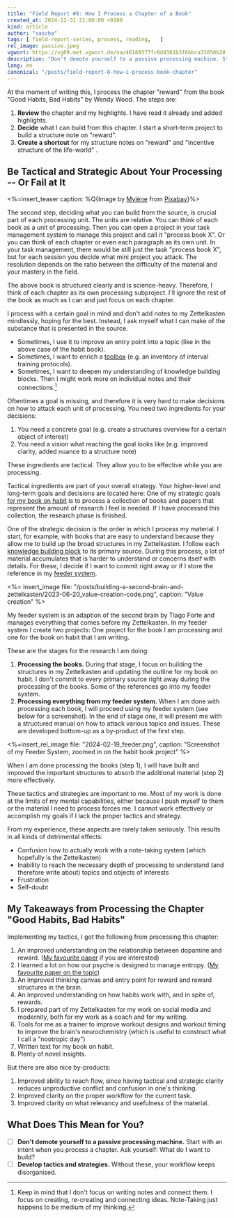 ```yaml
---
title: "Field Report #8: How I Process a Chapter of a Book"
created_at: 2024-12-31 21:00:00 +0100
kind: article
author: "sascha"
tags: [ field-report-series, process, reading,   ]
rel_image: passive.jpeg
vgwort: https://vg09.met.vgwort.de/na/46169377fc6d4361b3f6bbca33050b28
description: "Don't demote yourself to a passive processing machine. Start with an intent when you process a chapter. Ask yourself: What do I want to build?"
lang: en
canonical: "/posts/field-report-8-how-i-process-book-chapter"
---
```

At the moment of writing this, I process the chapter "reward" from the book "Good Habits, Bad Habits" by Wendy Wood. The steps are:

1. **Review** the chapter and my highlights. I have read it already and added highlights.
2. **Decide** what I can build from this chapter. I start a short-term project to build a structure note on "reward".
3. **Create a shortcut** for my structure notes on "reward" and "incentive structure of the life-world" .

## Be Tactical and Strategic About Your Processing -- Or Fail at It

<%=insert_teaser caption: %Q{Image by <a href="https://pixabay.com/users/mylene2401-10328767/">Myléne</a> from <a href="https://pixabay.com/">Pixabay</a>}%>

The second step, deciding what you can build from the source, is crucial part of each processing unit. The units are relative. You can think of each book as a unit of processing. Then you can open a project in your task management system to manage this project and call it "process book X". Or you can think of each chapter or even each paragraph as its own unit. In your task management, there would be still just the task "process book X", but for each session you decide what mini project you attack. The resolution depends on the ratio between the difficulty of the material and your mastery in the field. 

The above book is structured clearly and is science-heavy. Therefore, I think of each chapter as its own processing subproject. I'll ignore the rest of the book as much as I can and just focus on each chapter. 

I process with a certain goal in mind and don't add notes to my Zettelkasten mindlessly, hoping for the best. Instead, I ask myself what I can make of the substance that is presented in the source. 

- Sometimes, I use it to improve an entry point into a topic (like in the above case of the habit book).
- Sometimes, I want to enrich a [toolbox](https://zettelkasten.de/posts/tags/toolbox/) (e.g. an inventory of interval training protocols). 
- Sometimes, I want to deepen my understanding of knowledge building blocks. Then I might work more on individual notes and their connections.[^20231230notesideas]

[^20231230notesideas]: Keep in mind that I don't focus on writing notes and connect them. I focus on creating, re-creating and connecting ideas. Note-Taking just happens to be medium of my thinking.

Oftentimes a goal is missing, and therefore it is very hard to make decisions on how to attack each unit of processing. You need two ingredients for your decisions:

1. You need a concrete goal (e.g. create a structures overview for a certain object of interest)
2. You need a vision what reaching the goal looks like (e.g. improved clarity, added nuance to a structure note)

These ingredients are tactical. They allow you to be effective while you are processing.

Tactical ingredients are part of your overall strategy. Your higher-level and long-term goals and decisions are located here: One of my strategic goals [for my book on habit](https://zettelkasten.de/posts/zettelkasten-in-action-book-on-habit/) is to process a collection of books and papers that represent the amount of research I feel is needed. If I have processed this collection, the research phase is finished.

One of the strategic decision is the order in which I process my material. I start, for example, with books that are easy to understand because they allow me to build up the broad structures in my Zettelkasten. I follow each [knowledge building block](https://zettelkasten.de/posts/reading-is-searching/) to its primary source. During this process, a lot of material accumulates that is harder to understand or concerns itself with details. For these, I decide if I want to commit right away or if I store the reference in my [feeder system](https://zettelkasten.de/posts/building-a-second-brain-and-zettelkasten/).

<%= insert_image file: "/posts/building-a-second-brain-and-zettelkasten/2023-06-20_value-creation-code.png", caption: "Value creation" %>

My feeder system is an adaption of the second brain by Tiago Forte and manages everything that comes before my Zettelkasten. In my feeder system I create two projects: One project for the book I am processing and one for the book on habit that I am writing. 

These are the stages for the research I am doing:

1. **Processing the books.** During that stage, I focus on building the structures in my Zettelkasten and updating the outline for my book on habit. I don't commit to every primary source right away during the processing of the books. Some of the references go into my feeder system.
2. **Processing everything from my feeder system.** When I am done with processing each book, I will proceed using my feeder system (see below for a screenshot). In the end of stage one, it will present me with a structured manual on how to attack various topics and issues. These are developed bottom-up as a by-product of the first step.
 
<%=insert_rel_image file: "2024-02-19_feeder.png", caption: "Screenshot of my Feeder System, zoomed in on the habit book project" %>

When I am done processing the books (step 1), I will have built and improved the important structures to absorb the additional material (step 2) more effectively.

These tactics and strategies are important to me. Most of my work is done at the limits of my mental capabilities, either because I push myself to them or the material I need to process forces me. I cannot work effectively or accomplish my goals if I lack the proper tactics and strategy. 

From my experience, these aspects are rarely taken seriously. This results in all kinds of detrimental effects: 

- Confusion how to actually work with a note-taking system (which hopefully is the Zettelkasten)
- Inability to reach the necessary depth of processing to understand (and therefore write about) topics and objects of interests
- Frustration
- Self-doubt

## My Takeaways from Processing the Chapter "Good Habits, Bad Habits"

Implementing my tactics, I got the following from processing this chapter:

1. An improved understanding on the relationship between dopamine and reward. ([My favourite paper](https://www.ncbi.nlm.nih.gov/pmc/articles/PMC4826767/) if you are interested)
2. I learned a lot on how our psyche is designed to manage entropy. ([My favourite paper on the topic](https://www.semanticscholar.org/paper/Psychological-entropy:-a-framework-for-anxiety.-Hirsh-Mar/6164ecc2ff2cb97ea0ab54da11c553cc6b9b9403))
3. An improved thinking canvas and entry point for reward and reward structures in the brain.
   <!--Bild entry-point.png (bezieht sich auf 3.: improved thinking canvas-->
4. An improved understanding on how habits work with, and in spite of, rewards.
5. I prepared part of my Zettelkasten for my work on social media and modernity, both for my work as a coach and for my writing.
6. Tools for me as a trainer to improve workout designs and workout timing to improve the brain's neurochemistry (which is useful to construct what I call a "nootropic day")
7. Written text for my book on habit.
8. Plenty of novel insights.

But there are also nice by-products:

1. Improved ability to reach flow, since having tactical and strategic clarity reduces unproductive conflict and confusion in one's thinking.
2. Improved clarity on the proper workflow for the current task.
3. Improved clarity on what relevancy and usefulness of the material.

## What Does This Mean for You?

- [ ] **Don't demote yourself to a passive processing machine.** Start with an intent when you process a chapter. Ask yourself: What do I want to build?
- [ ] **Develop tactics and strategies.** Without these, your workflow keeps disorganised. 
